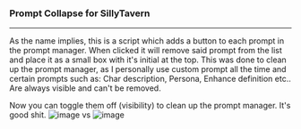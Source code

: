 ### Prompt Collapse for SillyTavern
---
As the name implies, this is a script which adds a button to each prompt in the prompt manager. When clicked it will remove said prompt from the list and place it as a small box with it's initial at the top. 
This was done to clean up the prompt manager, as I personally use custom prompt all the time and certain prompts such as: Char description, Persona, Enhance definition etc.. Are always visible and can't be removed.

Now you can toggle them off (visibility) to clean up the prompt manager. It's good shit.
![image](https://github.com/user-attachments/assets/cbe6006b-00b7-41f1-afef-e61b6e19b759) vs ![image](https://github.com/user-attachments/assets/f7c7c7a7-3aac-4870-9f77-517478f1fa20)


